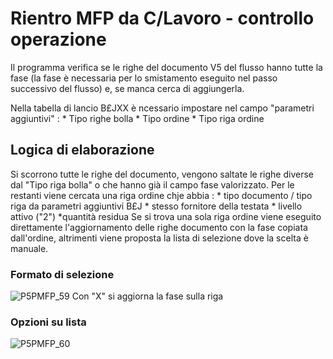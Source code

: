 # Rientro MFP da C/Lavoro - controllo operazione
Il programma verifica se le righe del documento V5 del flusso hanno tutte la fase (la fase è necessaria per lo smistamento eseguito nel passo successivo del flusso) e, se manca cerca di aggiungerla.

Nella tabella di lancio B£JXX è ncessario impostare nel campo "parametri aggiuntivi" : 
 \* Tipo righe bolla
 \* Tipo ordine
 \* Tipo riga ordine

## Logica di elaborazione
Si scorrono tutte le righe del documento, vengono saltate le righe diverse dal "Tipo riga bolla" o che hanno già il campo fase valorizzato. Per le restanti viene cercata una riga ordine chje abbia : 
 \* tipo documento / tipo riga da parametri aggiuntivi B£J
 \* stesso fornitore della testata
 \* livello attivo ("2")
 \*quantità residua
Se si trova una sola riga ordine viene eseguito direttamente l'aggiornamento delle righe documento con la fase copiata dall'ordine, altrimenti viene proposta la lista di selezione dove la scelta è manuale.

### Formato di selezione
![P5PMFP_59](http://doc.smeup.com/immagini/MBDOC_OGG-P_V5MFP02Z/P5PMFP_59.png)
Con "X" si aggiorna la fase sulla riga

### Opzioni su lista
![P5PMFP_60](http://doc.smeup.com/immagini/MBDOC_OGG-P_V5MFP02Z/P5PMFP_60.png)
